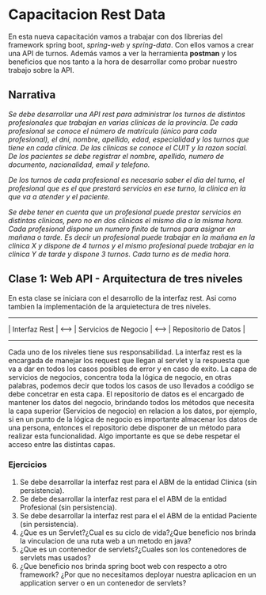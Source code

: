 # Capacitacion Rest Data
En esta nueva capacitación vamos a trabajar con dos librerias del framework spring boot, *spring-web* y *spring-data*. Con ellos vamos a crear una API de turnos. Además vamos a ver la herramienta **postman** y los beneficios que nos tanto a la hora de desarrollar como probar nuestro trabajo sobre la API.
## Narrativa
*Se debe desarrollar una API rest para administrar los turnos de distintos profesionales que trabajan en varias clinicas de la provincia. 
De cada profesional se conoce el número de matricula (único para cada profesional), el dni, nombre, apellido, edad, especialidad y los turnos que tiene en cada clinica. De las clinicas se conoce el CUIT y la razon social. De los pacientes se debe registrar el nombre, apellido, numero de documento, nacionalidad, email y telefono.*

*De los turnos de cada profesional es necesario saber el dia del turno, el profesional que es el que prestará servicios en ese turno, la clinica en la que va a atender y el paciente.*

*Se debe tener en cuenta que un profesional puede prestar servicios en distintas clinicas, pero no en dos clinicas el mismo dia a la misma hora. Cada profesional dispone un numero finito de turnos para asignar en mañana o tarde. Es decir un profesional puede trabajar en la mañana en la clinica X y dispone de 4 turnos y el mismo profesional puede trabajar en la clinica Y de tarde y dispone 3 turnos. Cada turno es de media hora.*

## Clase 1: Web API - Arquitectura de tres niveles
En esta clase se iniciara con el desarrollo de la interfaz rest. Asi como tambien la implementación de la arquietectura de tres niveles.

  ---------------------        ------------------------      ------------------------
  |   Interfaz Rest   |  <-->  | Servicios de Negocio | <--> | Repositorio de Datos |
  ---------------------        ------------------------      ------------------------

Cada uno de los niveles tiene sus responsabilidad. La interfaz rest es la encargada de manejar los request que llegan al servlet y la respuesta que va a dar en todos los casos posibles de error y en caso de exito. La capa de servicios de negocios, concentra toda la lógica de negocio, en otras palabras, podemos decir que todos los casos de uso llevados a coódigo se debe concetrar en esta capa. El repositorio de datos es el encargado de mantener los datos del negocio, brindando todos los métodos que necesita la capa superior (Servicios de negocio) en relacion a los datos, por ejemplo, si en un punto de la lógica de negocio es importante almacenar los datos de una persona, entonces el repositorio debe disponer de un método para realizar esta funcionalidad. Algo importante es que se debe respetar el acceso entre las distintas capas. 

### Ejercicios
1. Se debe desarrollar la interfaz rest para el ABM de la entidad Clinica (sin persistencia).
1. Se debe desarrollar la interfaz rest para el el ABM de la entidad Profesional (sin persistencia).
1. Se debe desarrollar la interfaz rest para el el ABM de la entidad Paciente (sin persistencia).
1. ¿Que es un Servlet?¿Cual es su ciclo de vida?¿Que beneficio nos brinda la vinculacion de una ruta web a un metodo en java?
1. ¿Que es un contenedor de servlets?¿Cuales son los contenedores de servlets mas usados?
1. ¿Que beneficio nos brinda spring boot web con respecto a otro framework? ¿Por que no necesitamos deployar nuestra aplicacion en un application server o en un contenedor de servlets?
